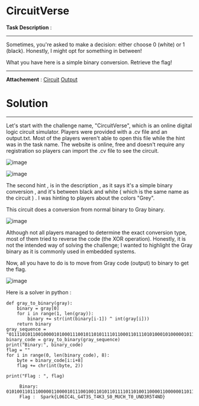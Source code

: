 # CircuitVerse

**Task Description** :  
____________________________________________________________________________________________________________
Sometimes, you're asked to make a decision: either choose 0 (white) or 1 (black). Honestly, I might opt for something in between!

What you have here is a simple binary conversion. Retrieve the flag!
____________________________________________________________________________________________________________

**Attachement** : [Circuit](/Files/SPARKYSPARKYY.cv) 
[Output](/Files/Output.txt)

# Solution 
____________________________________________________________________________________________________________
Let's start with the challenge name, "CircuitVerse", which is an online digital logic circuit simulator.
Players were provided with a .cv file and an output.txt. Most of the players weren't able to  open this file while the hint was in the task name. The website is online, free and doesn't require any registration so players can import the .cv file to see the circuit. 

![image](https://github.com/Garroura/Writeups/assets/164345052/66186f72-b18b-485a-9719-23086d495edf)



![image](https://github.com/Garroura/Writeups/assets/164345052/b24ecc63-e798-4c32-b518-6aba03902a27)


The second hint , is in the description , as it says it's a simple binary conversion , and it's between black and white ( which is the same name as the circuit ) .  I was hinting to players about the colors "Grey".

This circuit does a conversion from normal binary to Gray binary. 


![image](https://github.com/Garroura/Writeups/assets/164345052/62834648-9039-4c43-9a8c-7d5349af8b86)

Although not all players managed to determine the exact conversion type, most of them tried to reverse the code (the XOR operation). Honestly, it is not the intended way of solving the challenge; I wanted to highlight the Gray binary as it is commonly used in embedded systems.

Now, all you have to do is to move from Gray code (output) to binary to get the flag.

![image](https://github.com/Garroura/Writeups/assets/164345052/1beddeb3-2407-4ea6-8abb-398c6ea6c7f1)

Here is a solver in python : 
````
def gray_to_binary(gray):
    binary = gray[0]
    for i in range(1, len(gray)):
        binary += str(int(binary[i-1]) ^ int(gray[i]))
    return binary
gray_sequence = "0111101011001000010100011100101101011110110001101110101000101000001011010110110111100010101011100110101001110000111001001010111001111110001010101111101011110000111111100010111001101110101010101111000011111010101010000111000011101011111111111110001011101100011100001111111000101000011100001111111111101001011001100010101011111011001011111111111000101110011010010110011001000011"
binary_code = gray_to_binary(gray_sequence)
print("Binary:", binary_code)
flag = ""
for i in range(0, len(binary_code), 8):
    byte = binary_code[i:i+8]
    flag += chr(int(byte, 2))

print("Flag : ", flag)

````
         Binary: 0101001101110000011000010111001001101011011110110100110000110000001101100100100101000011001101000100110001011111010001110011010001010100001100110101001101011111010101000011010001001011001100110101111101010011001100000101111101001101010101010100001101001000010111110101010000110000010111110101010101001110010001000011001101010010001101010101010000110100010011100100010001111101
         Flag :  Spark{L06IC4L_G4T3S_T4K3_S0_MUCH_T0_UND3R5T4ND}

